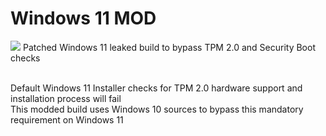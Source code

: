 # Windows 11 MOD
<img src="https://github.com/daviiid99/Windows-11-MOD/blob/main/logo.png">
Patched Windows 11 leaked build to bypass TPM 2.0 and Security Boot checks
<br/><br/>

Default Windows 11 Installer checks for TPM 2.0 hardware support and installation process will fail<br/>
This modded build uses Windows 10 sources to bypass this mandatory requirement on Windows 11
